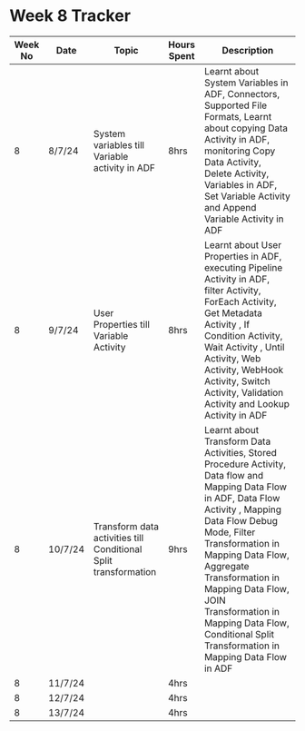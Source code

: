 # Week 8 Tracker

| Week No | Date    | Topic                                   | Hours Spent | Description                                                                                                                                                                        |
| ------- | ------- | --------------------------------------- | ----------- | ---------------------------------------------------------------------------------------------------------------------------------------------------------------------------------- |
| 8       | 8/7/24 | System variables till Variable activity in ADF | 8hrs        | Learnt about System Variables in ADF, Connectors, Supported File Formats, Learnt about copying Data Activity in ADF, monitoring Copy Data Activity, Delete Activity, Variables in ADF, Set Variable Activity and Append Variable Activity in ADF |
| 8       | 9/7/24 |   User Properties till Variable Activity                                      | 8hrs        | Learnt about User Properties in ADF, executing Pipeline Activity in ADF, filter Activity, ForEach Activity, Get Metadata Activity , If Condition Activity, Wait Activity , Until Activity, Web Activity, WebHook Activity, Switch Activity,  Validation Activity and Lookup Activity in ADF
| 8       | 10/7/24 | Transform data activities till Conditional Split transformation                                        | 9hrs        |Learnt about Transform Data Activities, Stored Procedure Activity, Data flow and Mapping Data Flow in ADF, Data Flow Activity , Mapping Data Flow Debug Mode, Filter Transformation in Mapping Data Flow, Aggregate Transformation in Mapping Data Flow, JOIN Transformation in Mapping Data Flow, Conditional Split Transformation in Mapping Data Flow in ADF
| 8       | 11/7/24 |                                         | 4hrs        |
| 8       | 12/7/24 |                                         | 4hrs        |
| 8       | 13/7/24  |                                         | 4hrs        |
